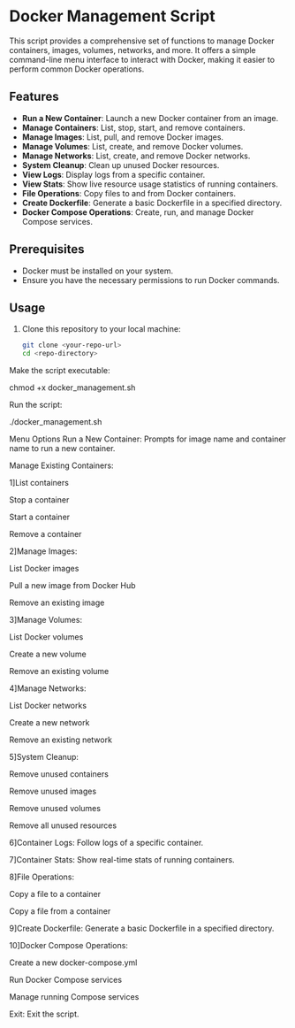 
# Docker Management Script

This script provides a comprehensive set of functions to manage Docker containers, images, volumes, networks, and more. It offers a simple command-line menu interface to interact with Docker, making it easier to perform common Docker operations.

## Features

- **Run a New Container**: Launch a new Docker container from an image.
- **Manage Containers**: List, stop, start, and remove containers.
- **Manage Images**: List, pull, and remove Docker images.
- **Manage Volumes**: List, create, and remove Docker volumes.
- **Manage Networks**: List, create, and remove Docker networks.
- **System Cleanup**: Clean up unused Docker resources.
- **View Logs**: Display logs from a specific container.
- **View Stats**: Show live resource usage statistics of running containers.
- **File Operations**: Copy files to and from Docker containers.
- **Create Dockerfile**: Generate a basic Dockerfile in a specified directory.
- **Docker Compose Operations**: Create, run, and manage Docker Compose services.

## Prerequisites

- Docker must be installed on your system.
- Ensure you have the necessary permissions to run Docker commands.

## Usage

1. Clone this repository to your local machine:
   ```bash
   git clone <your-repo-url>
   cd <repo-directory>

Make the script executable:

chmod +x docker_management.sh

Run the script:

./docker_management.sh

Menu Options
Run a New Container: Prompts for image name and container name to run a new container.

Manage Existing Containers:

1]List containers

Stop a container

Start a container

Remove a container

2]Manage Images:

List Docker images

Pull a new image from Docker Hub

Remove an existing image

3]Manage Volumes:

List Docker volumes

Create a new volume

Remove an existing volume

4]Manage Networks:

List Docker networks

Create a new network

Remove an existing network

5]System Cleanup:

Remove unused containers

Remove unused images

Remove unused volumes

Remove all unused resources

6]Container Logs: Follow logs of a specific container.

7]Container Stats: Show real-time stats of running containers.

8]File Operations:

Copy a file to a container

Copy a file from a container

9]Create Dockerfile: Generate a basic Dockerfile in a specified directory.

10]Docker Compose Operations:

Create a new docker-compose.yml

Run Docker Compose services

Manage running Compose services

Exit: Exit the script.
